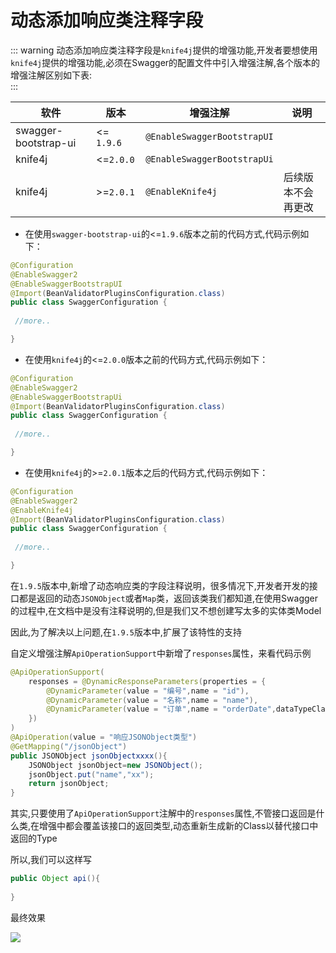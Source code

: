# 动态添加响应类注释字段

::: warning
动态添加响应类注释字段是`knife4j`提供的增强功能,开发者要想使用`knife4j`提供的增强功能,必须在Swagger的配置文件中引入增强注解,各个版本的增强注解区别如下表:<br />
:::

|软件|版本|增强注解|说明|
|--|--|--|--|
|swagger-bootstrap-ui |<= `1.9.6`|`@EnableSwaggerBootstrapUI`|| 
|knife4j|<=`2.0.0`|`@EnableSwaggerBootstrapUi`||
|knife4j|>=`2.0.1`|`@EnableKnife4j`|后续版本不会再更改|

- 在使用`swagger-bootstrap-ui`的<=`1.9.6`版本之前的代码方式,代码示例如下：
```java
@Configuration
@EnableSwagger2
@EnableSwaggerBootstrapUI
@Import(BeanValidatorPluginsConfiguration.class)
public class SwaggerConfiguration {
    
 //more..

}
```
- 在使用`knife4j`的<=`2.0.0`版本之前的代码方式,代码示例如下：
```java
@Configuration
@EnableSwagger2
@EnableSwaggerBootstrapUi
@Import(BeanValidatorPluginsConfiguration.class)
public class SwaggerConfiguration {
    
 //more..

}
```
- 在使用`knife4j`的>=`2.0.1`版本之后的代码方式,代码示例如下：
```java
@Configuration
@EnableSwagger2
@EnableKnife4j
@Import(BeanValidatorPluginsConfiguration.class)
public class SwaggerConfiguration {
    
 //more..

}
```



在`1.9.5`版本中,新增了动态响应类的字段注释说明，很多情况下,开发者开发的接口都是返回的动态`JSONObject`或者`Map`类，返回该类我们都知道,在使用Swagger的过程中,在文档中是没有注释说明的,但是我们又不想创建写太多的实体类Model

因此,为了解决以上问题,在`1.9.5`版本中,扩展了该特性的支持

自定义增强注解`ApiOperationSupport`中新增了`responses`属性，来看代码示例

```java
@ApiOperationSupport(
    responses = @DynamicResponseParameters(properties = {
        @DynamicParameter(value = "编号",name = "id"),
        @DynamicParameter(value = "名称",name = "name"),
        @DynamicParameter(value = "订单",name = "orderDate",dataTypeClass = OrderDate.class)
    })
)
@ApiOperation(value = "响应JSONObject类型")
@GetMapping("/jsonObject")
public JSONObject jsonObjectxxxx(){
    JSONObject jsonObject=new JSONObject();
    jsonObject.put("name","xx");
    return jsonObject;
}
```

其实,只要使用了`ApiOperationSupport`注解中的`responses`属性,不管接口返回是什么类,在增强中都会覆盖该接口的返回类型,动态重新生成新的Class以替代接口中返回的Type

所以,我们可以这样写

```java
public Object api(){
    
}
```

最终效果

![](/knife4j/images/dynamicResponse.png)